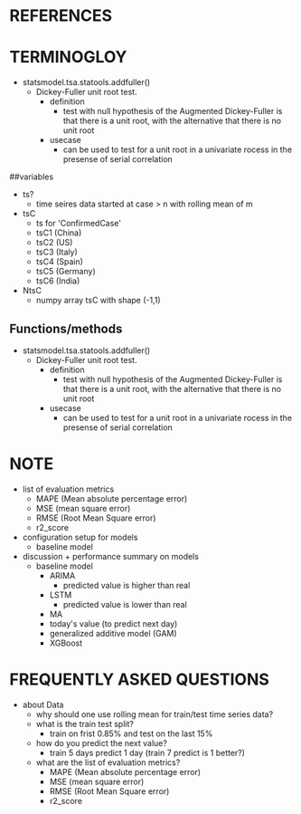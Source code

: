# REFERENCES
# TERMINOGLOY

* statsmodel.tsa.statools.addfuller()
    * Dickey-Fuller unit root test.
        * definition
            * test with null hypothesis of the Augmented Dickey-Fuller is that there is a unit root,
             with the alternative that there is no unit root 
        * usecase
            * can be used to test for a unit root in a univariate rocess in the presense of serial correlation	

##variables
* ts? 
    * time seires data started at case > n  with rolling mean of m
* tsC
    * ts for 'ConfirmedCase'
    * tsC1 (China)
    * tsC2 (US)
    * tsC3 (Italy)
    * tsC4 (Spain)
    * tsC5 (Germany)
    * tsC6 (India)
* NtsC
    * numpy array tsC with shape (-1,1)

## Functions/methods
* statsmodel.tsa.statools.addfuller()
    * Dickey-Fuller unit root test.
        * definition
            * test with null hypothesis of the Augmented Dickey-Fuller is that there is a unit root,
             with the alternative that there is no unit root 
        * usecase
            * can be used to test for a unit root in a univariate rocess in the presense of serial correlation



# NOTE
* list of evaluation metrics 
    * MAPE (Mean absolute percentage error) 
    * MSE (mean square error)
    * RMSE (Root Mean Square error)
    * r2_score
* configuration setup for models
    * baseline model
* discussion + performance summary on models
    * baseline model
        * ARIMA
            * predicted value is higher than real
        * LSTM
            * predicted value is lower than real
        * MA
        * today's value (to predict next day)
        * generalized additive model (GAM)
        * XGBoost 

# FREQUENTLY ASKED QUESTIONS
* about Data
    * why should one use rolling mean for train/test time series data?
    * what is the train test split?
        * train on frist 0.85% and test on the last 15%
    * how do you predict the next value?
        * train 5 days predict 1 day (train 7 predict is 1 better?)
    * what are the list of evaluation metrics? 
        * MAPE (Mean absolute percentage error) 
        * MSE (mean square error)
        * RMSE (Root Mean Square error)
        * r2_score

